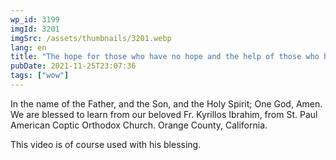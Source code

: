 ```yaml
---
wp_id: 3199
imgId: 3201
imgSrc: /assets/thumbnails/3201.webp
lang: en
title: "The hope for those who have no hope and the help of those who have no helpers"
pubDate: 2021-11-25T23:07:36
tags: ["wow"]
---
```


<!-- page: 6 -->

<p>In the name of the Father, and the Son, and the Holy Spirit; One God, Amen. We are blessed to learn from our beloved Fr. Kyrillos Ibrahim, from St. Paul American Coptic Orthodox Church. Orange County, California.</p>
<p>This video is of course used with his blessing.</p>
<p>&nbsp;</p>
